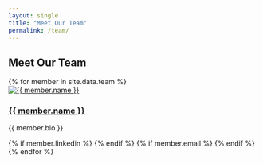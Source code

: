```yaml
---
layout: single
title: "Meet Our Team"
permalink: /team/
---
```


## Meet Our Team

<div class="team">
  {% for member in site.data.team %}
  <div class="team-member">
    <a href="{{ member.link }}"><img src="{{ member.photo }}" alt="{{ member.name }}"></a>
    <h3><a href="{{ member.link }}">{{ member.name }}</a></h3>
    <p>{{ member.bio }}</p>
    <div class="team-member-links">
      {% if member.linkedin %}
      <a href="{{ member.linkedin }}" target="_blank"><i class="fab fa-linkedin"></i></a>
      {% endif %}
      {% if member.email %}
      <a href="mailto:{{ member.email }}"><i class="fas fa-envelope"></i></a>
      {% endif %}
    </div>
  </div>
  {% endfor %}
</div>
